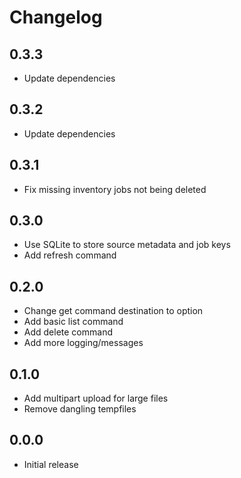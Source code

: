 Changelog
=========

0.3.3
-----
* Update dependencies

0.3.2
-----
* Update dependencies

0.3.1
-----
* Fix missing inventory jobs not being deleted

0.3.0
-----
* Use SQLite to store source metadata and job keys
* Add refresh command

0.2.0
-----
* Change get command destination to option
* Add basic list command
* Add delete command
* Add more logging/messages

0.1.0
-----
* Add multipart upload for large files
* Remove dangling tempfiles

0.0.0
-----
* Initial release

